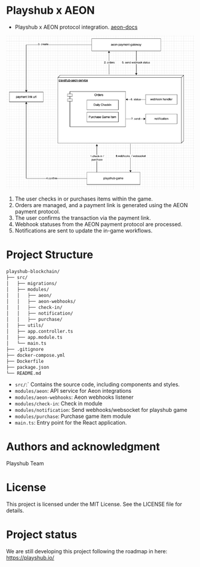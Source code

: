 # Playshub x AEON

- Playshub x AEON protocol integration. [aeon-docs](https://aeon-xyz.readme.io/docs/create-order-bot-telegram-cp)

![architecture](./figures/architecture.png)

1.	The user checks in or purchases items within the game.
2.	Orders are managed, and a payment link is generated using the AEON payment protocol.
3.	The user confirms the transaction via the payment link.
4.	Webhook statuses from the AEON payment protocol are processed.
5.	Notifications are sent to update the in-game workflows.

# Project Structure

```
playshub-blockchain/
├── src/
│   ├── migrations/
│   ├── modules/
│   │   ├── aeon/
│   │   ├── aeon-webhooks/
│   │   ├── check-in/
│   │   ├── notification/
│   │   ├── purchase/
│   ├── utils/
│   ├── app.controller.ts
│   ├── app.module.ts
│   └── main.ts
├── .gitignore
├── docker-compose.yml
├── Dockerfile
├── package.json
└── README.md
```

- `src/`:` Contains the source code, including components and styles.
- `modules/aeon`: API service for Aeon integrations
- `modules/aeon-webhooks`: Aeon webhooks listener
- `modules/check-in`: Check in module
- `modules/notification`: Send webhooks/websocket for playshub game
- `modules/purchase`: Purchase game item module
- `main.ts`: Entry point for the React application.

# Authors and acknowledgment

Playshub Team

# License

This project is licensed under the MIT License. See the LICENSE file for details.

# Project status

We are still developing this project following the roadmap in here: https://playshub.io/
